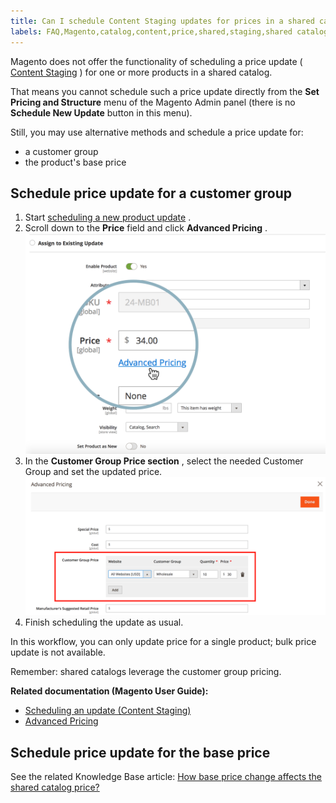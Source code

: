 ```yaml
---
title: Can I schedule Content Staging updates for prices in a shared catalog?
labels: FAQ,Magento,catalog,content,price,shared,staging,shared catalog,content staging,  
---
```


Magento does not offer the functionality of scheduling a price update ( [Content Staging](http://docs.magento.com/m2/ee/user_guide/cms/content-staging.html) ) for one or more products in a shared catalog.

That means you cannot schedule such a price update directly from the **Set Pricing and Structure** menu of the Magento Admin panel (there is no **Schedule New Update** button in this menu).

Still, you may use alternative methods and schedule a price update for:

* a customer group
* the product's base price

## Schedule price update for a customer group

1. Start [scheduling a new product update](http://docs.magento.com/m2/ee/user_guide/cms/content-staging-scheduled-update.html) .
1. Scroll down to the **Price** field and click **Advanced Pricing** .    ![advanced_pricing.png](assets/advanced_pricing.png)    
1. In the **Customer Group Price section** , select the needed Customer Group and set the updated price.    ![customer_group_price.png](assets/customer_group_price.png)    
1. Finish scheduling the update as usual.

In this workflow, you can only update price for a single product; bulk price update is not available.

Remember: shared catalogs leverage the customer group pricing.

 **Related documentation (Magento User Guide):**

* [Scheduling an update (Content Staging)](http://docs.magento.com/m2/ee/user_guide/cms/content-staging-scheduled-update.html)
* [Advanced Pricing](http://docs.magento.com/m2/ee/user_guide/catalog/pricing-advanced.html)

## Schedule price update for the base price

See the related Knowledge Base article: [How base price change affects the shared catalog price?](https://support.magento.com/hc/en-us/articles/360001571314)
